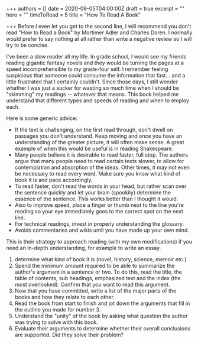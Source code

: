 +++
authors = []
date = 2020-09-05T04:00:00Z
draft = true
excerpt = ""
hero = ""
timeToRead = 5
title = "How To Read A Book"

+++
Before I even let you get to the second line, I will recommend you don't read "How to Read a Book" by Mortimer Adler and Charles Doren. I normally would prefer to say nothing at all rather than write a negative review so I will try to be concise.

I've been a slow reader all my life. In grade school, I would see my friends reading gigantic fantasy novels and they would be turning the pages at a speed incomprehensible to my grade-four self. I remember feeling suspicious that someone could consume the information that fast... and a little frustrated that I certainly couldn't. Since those days, I still wonder whether I was just a sucker for wasting so much time when I should be "skimming" my readings -- whatever that means. This book helped me understand that different types and speeds of reading and when to employ each. 

Here is some generic advice:

* If the text is challenging, on the first read through, don't dwell on passages you don't understand. Keep moving and once you have an understanding of the greater picture, it will often make sense. A great example of when this would be useful is in reading Shakespeare. 
* Many people believe it is desirable to read faster, full stop. The authors argue that many people need to read certain texts slower, to allow for contemplation and absorption of the ideas. Other times, it may not even be necessary to read every word. Make sure you know what kind of book it is and pace accordingly.
* To read faster, don't read the words in your head, but rather scan over the sentence quickly and let your brain (spookily) determine the essence of the sentence. This works better than I thought it would.
* Also to improve speed, place a finger or thumb next to the line you're reading so your eye immediately goes to the correct spot on the next line. 
* For technical readings, invest in properly understanding the glossary.
* Avoids commentaries and wikis until you have made up your own mind.

This is their strategy to approach reading (with my own modifications) if you need an in-depth understanding, for example to write an essay.

1. determine what kind of book it is (novel, history, science, memoir etc.)
2. Spend the minimum amount required to be able to summarize the author's argument in a sentence or two. To do this, read the title, the table of contents, sub headings, emphasized text and the index (the most overlooked). Confirm that you want to read this argument.
3. Now that you have committed, write a list of the major parts of the books and how they relate to each other. 
4. Read the book from start to finish and jot down the arguments that fill in the outline you made for number 3.
5. Understand the "unity" of the book by asking what question the author was trying to solve with this book.
6. Evaluate their arguments to determine whether their overall conclusions are supported. Did they solve their problem?